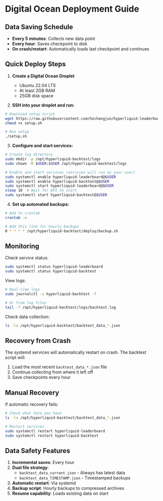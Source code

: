 # Digital Ocean Deployment Guide

## Data Saving Schedule
- **Every 5 minutes**: Collects new data point
- **Every hour**: Saves checkpoint to disk
- **On crash/restart**: Automatically loads last checkpoint and continues

## Quick Deploy Steps

1. **Create a Digital Ocean Droplet**
   - Ubuntu 22.04 LTS
   - At least 2GB RAM
   - 25GB disk space

2. **SSH into your droplet and run:**
```bash
# Download setup script
wget https://raw.githubusercontent.com/hochangjun/hyperliquid-leaderboard-backtest/main/deploy/setup.sh
chmod +x setup.sh

# Run setup
./setup.sh
```

3. **Configure and start services:**
```bash
# Create log directory
sudo mkdir -p /opt/hyperliquid-backtest/logs
sudo chown -R $USER:$USER /opt/hyperliquid-backtest/logs

# Enable and start services (services will run as your user)
sudo systemctl enable hyperliquid-leaderboard@$USER
sudo systemctl enable hyperliquid-backtest@$USER
sudo systemctl start hyperliquid-leaderboard@$USER
sleep 10  # Wait for API to start
sudo systemctl start hyperliquid-backtest@$USER
```

4. **Set up automated backups:**
```bash
# Add to crontab
crontab -e

# Add this line for hourly backups
0 * * * * /opt/hyperliquid-backtest/deploy/backup.sh
```

## Monitoring

Check service status:
```bash
sudo systemctl status hyperliquid-leaderboard
sudo systemctl status hyperliquid-backtest
```

View logs:
```bash
# Real-time logs
sudo journalctl -u hyperliquid-backtest -f

# Or from log files
tail -f /opt/hyperliquid-backtest/logs/backtest.log
```

Check data collection:
```bash
ls -la /opt/hyperliquid-backtest/backtest_data_*.json
```

## Recovery from Crash

The systemd services will automatically restart on crash. The backtest script will:
1. Load the most recent `backtest_data_*.json` file
2. Continue collecting from where it left off
3. Save checkpoints every hour

## Manual Recovery

If automatic recovery fails:
```bash
# Check what data you have
ls -la /opt/hyperliquid-backtest/backtest_data_*.json

# Restart services
sudo systemctl restart hyperliquid-leaderboard
sudo systemctl restart hyperliquid-backtest
```

## Data Safety Features

1. **Incremental saves**: Every hour
2. **Dual file strategy**: 
   - `backtest_data_current.json` - Always has latest data
   - `backtest_data_TIMESTAMP.json` - Timestamped backups
3. **Automatic restart**: Via systemd
4. **Backup script**: Hourly backups to compressed archives
5. **Resume capability**: Loads existing data on start